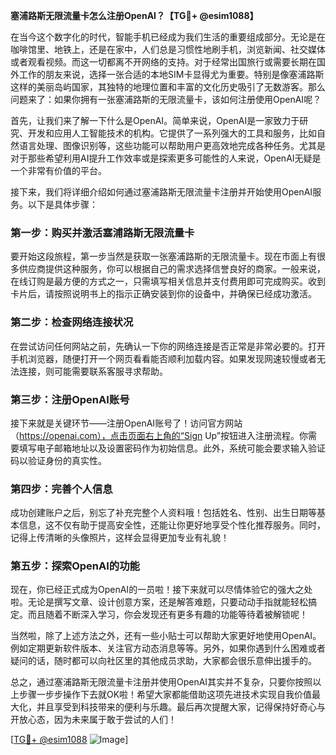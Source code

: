 **塞浦路斯无限流量卡怎么注册OpenAI？【TG💪+ @esim1088】**

在当今这个数字化的时代，智能手机已经成为我们生活的重要组成部分。无论是在咖啡馆里、地铁上，还是在家中，人们总是习惯性地刷手机，浏览新闻、社交媒体或者观看视频。而这一切都离不开网络的支持。对于经常出国旅行或需要长期在国外工作的朋友来说，选择一张合适的本地SIM卡显得尤为重要。特别是像塞浦路斯这样的美丽岛屿国家，其独特的地理位置和丰富的文化历史吸引了无数游客。那么问题来了：如果你拥有一张塞浦路斯的无限流量卡，该如何注册使用OpenAI呢？

首先，让我们来了解一下什么是OpenAI。简单来说，OpenAI是一家致力于研究、开发和应用人工智能技术的机构。它提供了一系列强大的工具和服务，比如自然语言处理、图像识别等，这些功能可以帮助用户更高效地完成各种任务。尤其是对于那些希望利用AI提升工作效率或是探索更多可能性的人来说，OpenAI无疑是一个非常有价值的平台。

接下来，我们将详细介绍如何通过塞浦路斯无限流量卡注册并开始使用OpenAI服务。以下是具体步骤：

### 第一步：购买并激活塞浦路斯无限流量卡

要开始这段旅程，第一步当然是获取一张塞浦路斯的无限流量卡。现在市面上有很多供应商提供这种服务，你可以根据自己的需求选择信誉良好的商家。一般来说，在线订购是最方便的方式之一，只需填写相关信息并支付费用即可完成购买。收到卡片后，请按照说明书上的指示正确安装到你的设备中，并确保已经成功激活。

### 第二步：检查网络连接状况

在尝试访问任何网站之前，先确认一下你的网络连接是否正常是非常必要的。打开手机浏览器，随便打开一个网页看看能否顺利加载内容。如果发现网速较慢或者无法连接，则可能需要联系客服寻求帮助。

### 第三步：注册OpenAI账号

接下来就是关键环节——注册OpenAI账号了！访问官方网站（https://openai.com），点击页面右上角的“Sign Up”按钮进入注册流程。你需要填写电子邮箱地址以及设置密码作为初始信息。此外，系统可能会要求输入验证码以验证身份的真实性。

### 第四步：完善个人信息

成功创建账户之后，别忘了补充完整个人资料哦！包括姓名、性别、出生日期等基本信息，这不仅有助于提高安全性，还能让你更好地享受个性化推荐服务。同时，记得上传清晰的头像照片，这样会显得更加专业有礼貌！

### 第五步：探索OpenAI的功能

现在，你已经正式成为OpenAI的一员啦！接下来就可以尽情体验它的强大之处啦。无论是撰写文章、设计创意方案，还是解答难题，只要动动手指就能轻松搞定。而且随着不断深入学习，你会发现还有更多有趣的功能等待着被解锁呢！

当然啦，除了上述方法之外，还有一些小贴士可以帮助大家更好地使用OpenAI。例如定期更新软件版本、关注官方动态消息等等。另外，如果你遇到什么困难或者疑问的话，随时都可以向社区里的其他成员求助，大家都会很乐意伸出援手的。

总之，通过塞浦路斯无限流量卡注册并使用OpenAI其实并不复杂，只要你按照以上步骤一步步操作下去就OK啦！希望大家都能借助这项先进技术实现自我价值最大化，并且享受到科技带来的便利与乐趣。最后再次提醒大家，记得保持好奇心与开放心态，因为未来属于敢于尝试的人们！

[[TG💪+ @esim1088](https://t.me/s/esim1088) ![Image](https://i.postimg.cc/4NQfJmqS/Snipaste-2025-05-13-00-14-12.png)]